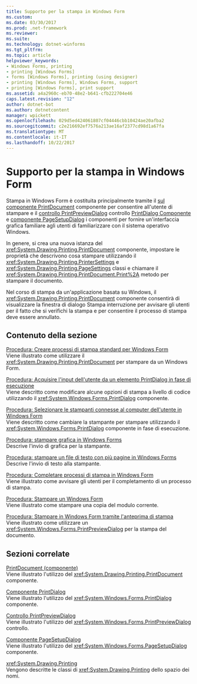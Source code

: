 ```yaml
---
title: Supporto per la stampa in Windows Form
ms.custom: 
ms.date: 03/30/2017
ms.prod: .net-framework
ms.reviewer: 
ms.suite: 
ms.technology: dotnet-winforms
ms.tgt_pltfrm: 
ms.topic: article
helpviewer_keywords:
- Windows Forms, printing
- printing [Windows Forms]
- forms [Windows Forms], printing (using designer)
- printing [Windows Forms], Windows Forms, support
- printing [Windows Forms], print support
ms.assetid: a4a2960c-eb70-48e2-b641-cfb222704e46
caps.latest.revision: "12"
author: dotnet-bot
ms.author: dotnetcontent
manager: wpickett
ms.openlocfilehash: 029d5ed424061807cf04446cbb10424ae20afba2
ms.sourcegitcommit: c2e216692ef7576a213ae16af2377cd98d1a67fa
ms.translationtype: MT
ms.contentlocale: it-IT
ms.lasthandoff: 10/22/2017
---
```

# <a name="windows-forms-print-support"></a>Supporto per la stampa in Windows Form
Stampa in Windows Form è costituita principalmente tramite il [sul componente PrintDocument](../../../../docs/framework/winforms/controls/printdocument-component-windows-forms.md) componente per consentire all'utente di stampare e il [controllo PrintPreviewDialog](../../../../docs/framework/winforms/controls/printpreviewdialog-control-windows-forms.md) controllo [PrintDialog Componente](../../../../docs/framework/winforms/controls/printdialog-component-windows-forms.md) e [componente PageSetupDialog](../../../../docs/framework/winforms/controls/pagesetupdialog-component-windows-forms.md) i componenti per fornire un'interfaccia grafica familiare agli utenti di familiarizzare con il sistema operativo Windows.  
  
 In genere, si crea una nuova istanza del <xref:System.Drawing.Printing.PrintDocument> componente, impostare le proprietà che descrivono cosa stampare utilizzando il <xref:System.Drawing.Printing.PrinterSettings> e <xref:System.Drawing.Printing.PageSettings> classi e chiamare il <xref:System.Drawing.Printing.PrintDocument.Print%2A> metodo per stampare il documento.  
  
 Nel corso di stampa da un'applicazione basata su Windows, il <xref:System.Drawing.Printing.PrintDocument> componente consentirà di visualizzare la finestra di dialogo Stampa interruzione per avvisare gli utenti per il fatto che si verifichi la stampa e per consentire il processo di stampa deve essere annullato.  
  
## <a name="in-this-section"></a>Contenuto della sezione  
 [Procedura: Creare processi di stampa standard per Windows Form](../../../../docs/framework/winforms/advanced/how-to-create-standard-windows-forms-print-jobs.md)  
 Viene illustrato come utilizzare il <xref:System.Drawing.Printing.PrintDocument> per stampare da un Windows Form.  
  
 [Procedura: Acquisire l'input dell'utente da un elemento PrintDialog in fase di esecuzione](../../../../docs/framework/winforms/advanced/how-to-capture-user-input-from-a-printdialog-at-run-time.md)  
 Viene descritto come modificare alcune opzioni di stampa a livello di codice utilizzando il <xref:System.Windows.Forms.PrintDialog> componente.  
  
 [Procedura: Selezionare le stampanti connesse al computer dell'utente in Windows Form](../../../../docs/framework/winforms/advanced/how-to-choose-the-printers-attached-to-user-computer-in-windows-forms.md)  
 Viene descritto come cambiare la stampante per stampare utilizzando il <xref:System.Windows.Forms.PrintDialog> componente in fase di esecuzione.  
  
 [Procedura: stampare grafica in Windows Forms](../../../../docs/framework/winforms/advanced/how-to-print-graphics-in-windows-forms.md)  
 Descrive l'invio di grafica per la stampante.  
  
 [Procedura: stampare un file di testo con più pagine in Windows Forms](../../../../docs/framework/winforms/advanced/how-to-print-a-multi-page-text-file-in-windows-forms.md)  
 Descrive l'invio di testo alla stampante.  
  
 [Procedura: Completare processi di stampa in Windows Form](../../../../docs/framework/winforms/advanced/how-to-complete-windows-forms-print-jobs.md)  
 Viene illustrato come avvisare gli utenti per il completamento di un processo di stampa.  
  
 [Procedura: Stampare un Windows Form](../../../../docs/framework/winforms/advanced/how-to-print-a-windows-form.md)  
 Viene illustrato come stampare una copia del modulo corrente.  
  
 [Procedura: Stampare in Windows Form tramite l'anteprima di stampa](../../../../docs/framework/winforms/advanced/how-to-print-in-windows-forms-using-print-preview.md)  
 Viene illustrato come utilizzare un <xref:System.Windows.Forms.PrintPreviewDialog> per la stampa del documento.  
  
## <a name="related-sections"></a>Sezioni correlate  
 [PrintDocument (componente)](../../../../docs/framework/winforms/controls/printdocument-component-windows-forms.md)  
 Viene illustrato l'utilizzo del <xref:System.Drawing.Printing.PrintDocument> componente.  
  
 [Componente PrintDialog](../../../../docs/framework/winforms/controls/printdialog-component-windows-forms.md)  
 Viene illustrato l'utilizzo del <xref:System.Windows.Forms.PrintDialog> componente.  
  
 [Controllo PrintPreviewDialog](../../../../docs/framework/winforms/controls/printpreviewdialog-control-windows-forms.md)  
 Viene illustrato l'utilizzo del <xref:System.Windows.Forms.PrintPreviewDialog> controllo.  
  
 [Componente PageSetupDialog](../../../../docs/framework/winforms/controls/pagesetupdialog-component-windows-forms.md)  
 Viene illustrato l'utilizzo del <xref:System.Windows.Forms.PageSetupDialog> componente.  
  
 <xref:System.Drawing.Printing>  
 Vengono descritte le classi di <xref:System.Drawing.Printing> dello spazio dei nomi.
